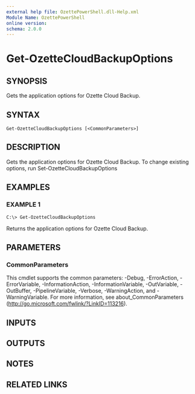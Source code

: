 ```yaml
---
external help file: OzettePowerShell.dll-Help.xml
Module Name: OzettePowerShell
online version:
schema: 2.0.0
---
```


# Get-OzetteCloudBackupOptions

## SYNOPSIS
Gets the application options for Ozette Cloud Backup.

## SYNTAX

```
Get-OzetteCloudBackupOptions [<CommonParameters>]
```

## DESCRIPTION
Gets the application options for Ozette Cloud Backup.
To change existing options, run Set-OzetteCloudBackupOptions

## EXAMPLES

### EXAMPLE 1
```
C:\> Get-OzetteCloudBackupOptions
```

Returns the application options for Ozette Cloud Backup.

## PARAMETERS

### CommonParameters
This cmdlet supports the common parameters: -Debug, -ErrorAction, -ErrorVariable, -InformationAction, -InformationVariable, -OutVariable, -OutBuffer, -PipelineVariable, -Verbose, -WarningAction, and -WarningVariable. For more information, see about_CommonParameters (http://go.microsoft.com/fwlink/?LinkID=113216).

## INPUTS

## OUTPUTS

## NOTES

## RELATED LINKS
